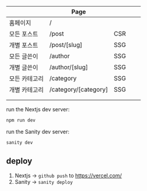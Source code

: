 |               | Page                 |     |     |     |
| ------------- | -------------------- | --- | --- | --- |
| 홈페이지      | /                    |     |     |     |
| 모든 포스트   | /post                | CSR |     |     |
| 개별 포스트   | /post/[slug]         | SSG |     |     |
| 모든 글쓴이   | /author              | SSG |     |     |
| 개별 글쓴이   | /author/[slug]       | SSG |     |     |
| 모든 카테고리 | /category            | SSG |     |     |
| 개별 카테고리 | /category/[category] | SSG |     |     |
|               |                      |     |     |     |
|               |                      |     |     |     |

run the Nextjs dev server:

```bash
npm run dev
```

run the Sanity dev server:

```bash
sanity dev
```

## deploy

1. Nextjs -> `github push` to https://vercel.com/
2. Sanity -> `sanity deploy`

